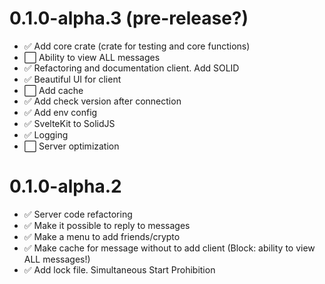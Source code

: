 # 0.1.0-alpha.3 (pre-release?)

- :white_check_mark: Add core crate (crate for testing and core functions)
- :white_large_square: Ability to view ALL messages
- :white_check_mark: Refactoring and documentation client. Add SOLID
- :white_check_mark: Beautiful UI for client
- :white_large_square: Add cache
- :white_check_mark: Add check version after connection
- :white_check_mark: Add env config
- :white_check_mark: SvelteKit to SolidJS
- :white_check_mark: Logging
- :white_large_square: Server optimization

# 0.1.0-alpha.2

- :white_check_mark: Server code refactoring
- :white_check_mark: Make it possible to reply to messages
- :white_check_mark: Make a menu to add friends/crypto
- :white_check_mark: Make cache for message without to add client (Block: ability to view ALL messages!)
- :white_check_mark: Add lock file. Simultaneous Start Prohibition
